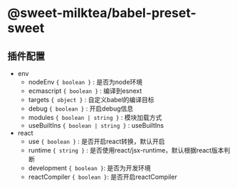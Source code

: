 # @sweet-milktea/babel-preset-sweet

## 插件配置

* env
    * nodeEnv `{ boolean }` : 是否为node环境
    * ecmascript `{ boolean }` : 编译到esnext
    * targets `{ object }` : 自定义babel的编译目标
    * debug `{ boolean }` : 开启debug信息
    * modules `{ boolean | string }` : 模块加载方式
    * useBuiltIns `{ boolean | string }` : useBuiltIns
* react
    * use `{ boolean }` : 是否开启react转换，默认开启
    * runtime `{ string }` : 是否使用react/jsx-runtime，默认根据react版本判断
    * development `{ boolean }`: 是否为开发环境
    * reactCompiler `{ boolean }`: 是否开启reactCompiler